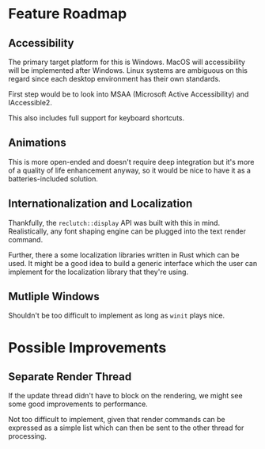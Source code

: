 # Feature Roadmap

## Accessibility

The primary target platform for this is Windows. MacOS will accessibility will be implemented after Windows. Linux systems are ambiguous on this regard since each desktop environment has their own standards.

First step would be to look into MSAA (Microsoft Active Accessibility) and IAccessible2.

This also includes full support for keyboard shortcuts.

## Animations

This is more open-ended and doesn't require deep integration but it's more of a quality of life enhancement anyway, so it would be nice to have it as a batteries-included solution.

## Internationalization and Localization

Thankfully, the `reclutch::display` API was built with this in mind. Realistically, any font shaping engine can be plugged into the text render command.

Further, there a some localization libraries written in Rust which can be used. It might be a good idea to build a generic interface which the user can implement for the localization library that they're using.

## Mutliple Windows

Shouldn't be too difficult to implement as long as `winit` plays nice.

# Possible Improvements

## Separate Render Thread

If the update thread didn't have to block on the rendering, we might see some good improvements to performance.

Not too difficult to implement, given that render commands can be expressed as a simple list which can then be sent to the other thread for processing.
